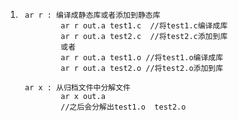 1.
        ar r : 编译成静态库或者添加到静态库
                ar r out.a test1.c  //将test1.c编译成库
                ar r out.a test2.c  //将test2.c添加到库
                或者
                ar r out.a test1.o //将test1.o编译成库
                ar r out.a test2.o //将test2.o添加到库

        ar x : 从归档文件中分解文件
                ar x out.a 
                //之后会分解出test1.o  test2.o 